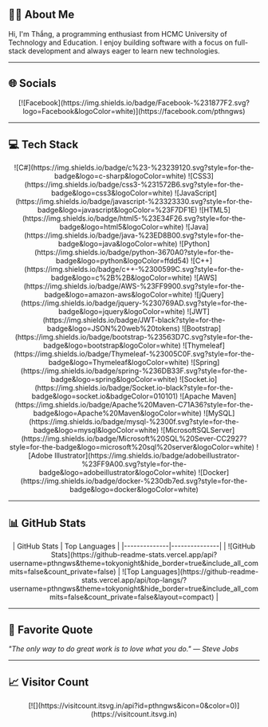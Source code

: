 ## 👨‍💻 About Me

Hi, I'm Thắng, a programming enthusiast from HCMC University of Technology and Education. I enjoy building software with a focus on full-stack development and always eager to learn new technologies.

---

## 🌐 Socials
<p align="center">
  [![Facebook](https://img.shields.io/badge/Facebook-%231877F2.svg?logo=Facebook&logoColor=white)](https://facebook.com/pthngws)
</p>

---

## 💻 Tech Stack

<p align="center">
  ![C#](https://img.shields.io/badge/c%23-%23239120.svg?style=for-the-badge&logo=c-sharp&logoColor=white) 
  ![CSS3](https://img.shields.io/badge/css3-%231572B6.svg?style=for-the-badge&logo=css3&logoColor=white) 
  ![JavaScript](https://img.shields.io/badge/javascript-%23323330.svg?style=for-the-badge&logo=javascript&logoColor=%23F7DF1E) 
  ![HTML5](https://img.shields.io/badge/html5-%23E34F26.svg?style=for-the-badge&logo=html5&logoColor=white) 
  ![Java](https://img.shields.io/badge/java-%23ED8B00.svg?style=for-the-badge&logo=java&logoColor=white) 
  ![Python](https://img.shields.io/badge/python-3670A0?style=for-the-badge&logo=python&logoColor=ffdd54) 
  ![C++](https://img.shields.io/badge/c++-%2300599C.svg?style=for-the-badge&logo=c%2B%2B&logoColor=white) 
  ![AWS](https://img.shields.io/badge/AWS-%23FF9900.svg?style=for-the-badge&logo=amazon-aws&logoColor=white) 
  ![jQuery](https://img.shields.io/badge/jquery-%230769AD.svg?style=for-the-badge&logo=jquery&logoColor=white) 
  ![JWT](https://img.shields.io/badge/JWT-black?style=for-the-badge&logo=JSON%20web%20tokens) 
  ![Bootstrap](https://img.shields.io/badge/bootstrap-%23563D7C.svg?style=for-the-badge&logo=bootstrap&logoColor=white) 
  ![Thymeleaf](https://img.shields.io/badge/Thymeleaf-%23005C0F.svg?style=for-the-badge&logo=Thymeleaf&logoColor=white) 
  ![Spring](https://img.shields.io/badge/spring-%236DB33F.svg?style=for-the-badge&logo=spring&logoColor=white) 
  ![Socket.io](https://img.shields.io/badge/Socket.io-black?style=for-the-badge&logo=socket.io&badgeColor=010101) 
  ![Apache Maven](https://img.shields.io/badge/Apache%20Maven-C71A36?style=for-the-badge&logo=Apache%20Maven&logoColor=white) 
  ![MySQL](https://img.shields.io/badge/mysql-%2300f.svg?style=for-the-badge&logo=mysql&logoColor=white) 
  ![MicrosoftSQLServer](https://img.shields.io/badge/Microsoft%20SQL%20Sever-CC2927?style=for-the-badge&logo=microsoft%20sql%20server&logoColor=white) 
  ![Adobe Illustrator](https://img.shields.io/badge/adobeillustrator-%23FF9A00.svg?style=for-the-badge&logo=adobeillustrator&logoColor=white) 
  ![Docker](https://img.shields.io/badge/docker-%230db7ed.svg?style=for-the-badge&logo=docker&logoColor=white)
</p>

---

## 📊 GitHub Stats

<p align="center">
  | GitHub Stats | Top Languages |
  |--------------|---------------|
  | ![GitHub Stats](https://github-readme-stats.vercel.app/api?username=pthngws&theme=tokyonight&hide_border=true&include_all_commits=false&count_private=false) | ![Top Languages](https://github-readme-stats.vercel.app/api/top-langs/?username=pthngws&theme=tokyonight&hide_border=true&include_all_commits=false&count_private=false&layout=compact) |
</p>

---

## 🌟 Favorite Quote

_"The only way to do great work is to love what you do." — Steve Jobs_

---

## 📈 Visitor Count

<p align="center">
  [![](https://visitcount.itsvg.in/api?id=pthngws&icon=0&color=0)](https://visitcount.itsvg.in)
</p>
